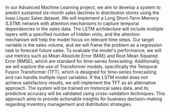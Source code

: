 In our Advanced Machine Learning project, we aim to develop a system to predict sustained six-month sales declines in distribution stores using the Iowa Liquor Sales dataset. We will implement a Long Short-Term Memory (LSTM) network with attention mechanisms to capture temporal dependencies in the sales data. The LSTM architecture will include multiple layers with a specified number of hidden units, and the attention mechanism will help the model focus on relevant time steps. Our target variable is the sales volume, and we will frame the problem as a regression task to forecast future sales. To evaluate the model's performance, we will use metrics such as Mean Absolute Error (MAE) and Root Mean Squared Error (RMSE), which are standard for time-series forecasting. Additionally, we will explore the use of Transformer models, specifically the Temporal Fusion Transformer (TFT), which is designed for time-series forecasting and can handle multiple input variables. If the LSTM model does not achieve satisfactory results, we will implement the TFT as an alternative approach. The system will be trained on historical sales data, and its predictive accuracy will be validated using cross-validation techniques. This approach aims to provide actionable insights for business decision-making regarding inventory management and distribution strategies.
